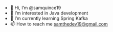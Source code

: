- 👋 Hi, I’m @samquince19
- 👀 I’m interested in Java development
- 🌱 I’m currently learning Spring Kafka
- 📫 How to reach me samthedev19@gmail.com

<!---
samquince19/samquince19 is a ✨ special ✨ repository because its `README.md` (this file) appears on your GitHub profile.
You can click the Preview link to take a look at your changes.
--->

